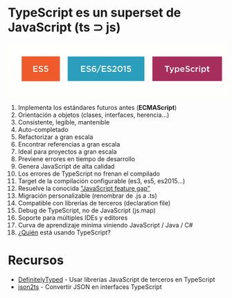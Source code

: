 # TypeScript es un superset de JavaScript (ts ⊃ js)

<p align="center">
    <img alt="typescript" src="https://raw.githubusercontent.com/kutyel/typescript-talk/master/assets/es5-es2015-ts.gif?token=AE49TbCIICnz1keiTAf4j0twmjtwJHjDks5XQfuhwA%3D%3D">
</p>


1. Implementa los estándares futuros antes (**ECMAScript**)
2. Orientación a objetos (clases, interfaces, herencia...)
3. Consistente, legible, mantenible
4. Auto-completado
5. Refactorizar a gran escala
6. Encontrar referencias a gran escala
7. Ideal para proyectos a gran escala
8. Previene errores en tiempo de desarrollo
9. Genera JavaScript de alta calidad
10. Los errores de TypeScript no frenan el compilado
11. Target de la compilación configurable (es3, es5, es2015...)
12. Resuelve la conocida ["JavaScript feature gap"](https://raw.githubusercontent.com/kutyel/typescript-talk/master/assets/js-feature-gap-2016.png)
13. Migración personalizable (renombrar de .js a .ts)
14. Compatible con librerías de terceros (declaration file)
15. Debug de TypeScript, no de JavaScript (js.map)
16. Soporte para múltiples IDEs y editores
17. Curva de aprendizaje mínima viniendo JavaScript / Java / C#
18. ¿[Quién](http://www.typescriptlang.org/community/friends.html) está usando TypeScript?

# Recursos

- [DefinitelyTyped](http://definitelytyped.org/) - Usar librerías JavaScript de terceros en TypeScript
- [json2ts](http://json2ts.com/) - Convertir JSON en interfaces TypeScript
